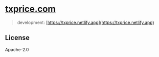 # [txprice.com](https://txprice.com)

> development: [https://txprice.netlify.app](https://txprice.netlify.app)

## License

Apache-2.0
